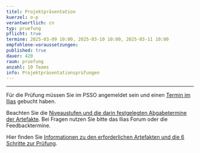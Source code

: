 ```yaml
---
titel: Projektpräsentation
kuerzel: o-p
verantwortlich: cn
typ: pruefung
pflicht: true
termine: 2025-03-09 10:00, 2025-03-10 10:00, 2025-03-11 10:00
empfohlene-voraussetzungen: 
published: true
dauer: 420
raum: pruefung
anzahl: 10 Teams
info: Projektpräsentationsprüfungen
---
```


<hr> 

Für die Prüfung müssen Sie im PSSO angemeldet sein und einen [Termin im Ilias](https://ilias.th-koeln.de/ilias.php?ref_id=1246408&cmd=render&cmdClass=ilrepositorygui&cmdNode=wc&baseClass=ilRepositoryGUI) gebucht haben.

Beachten Sie die [Niveaustufen und die darin festgelegten Abgabetermine der Artefakte](https://th-koeln.github.io/mi-bachelor-screendesign/niveaustufen/). Bei Fragen nutzen Sie bitte das Ilias Forum oder die Feedbacktermine.

Hier finden Sie [Informationen zu den erforderlichen Artefakten und die 6 Schritte zur Prüfung](https://th-koeln.github.io/mi-bachelor-screendesign/#pr%C3%BCfung--erforderliche-artefakte). 
